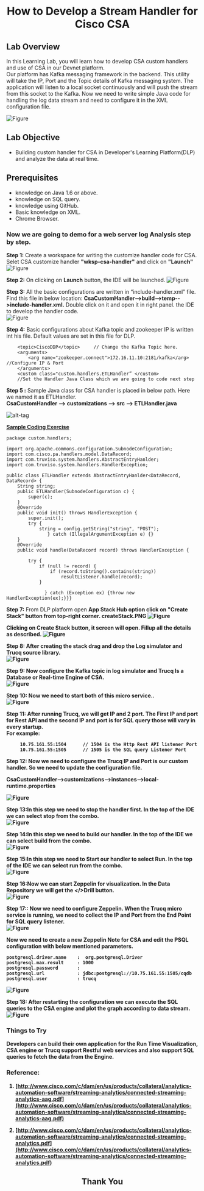 # <center>How to Develop a Stream Handler for Cisco CSA</center>


## Lab Overview

In this Learning Lab, you will learn how to develop CSA custom handlers and use of CSA in our Devnet platform.<br>
Our platform has Kafka messaging framework in the backend. This utility will take the IP, Port and the Topic details of Kafka messaging system. The application will listen to a local socket continuously and will push the stream from this socket to the Kafka. Now we need to write simple Java code for handling the log data stream and need to configure it in the XML configuration file.

![Figure](https://github.com/prakdutt/data-dev-learning-labs/blob/master/labs/develop-stream-handler-cisco-csa/assets/images/csa.jpg?raw=true)



## Lab Objective

* Building custom handler for CSA in Developer's Learning Platform(DLP) and analyze the data at real time. 

## Prerequisites

* knowledge on Java 1.6 or above.
* knowledge on SQL query.
* knowledge using GitHub.
* Basic knowledge on XML.
* Chrome Browser.


### Now we are going to demo for a web server log Analysis step by step.



<b>Step 1:</b> Create a workspace for writing the customize handler code for CSA. Selet CSA customize handler <b>"wksp-csa-handler"</b> and click on <b>"Launch"</b>
![Figure](https://github.com/prakdutt/data-dev-learning-labs/blob/master/labs/develop-stream-handler-cisco-csa/assets/images/csa-workspace-selection.PNG?raw=true)

<b>Step 2:</b> On clicking on <b>Launch</b> button, the IDE will be launched.
![Figure](https://github.com/prakdutt/data-dev-learning-labs/blob/master/labs/develop-stream-handler-cisco-csa/assets/images/csa-IDE.PNG?raw=true)

<b>Step 3:</b> All the basic configurations are written in “include-handler.xml” file. Find this file in below location: <b>CsaCustomHandler-->build-->temp-->include-handler.xml.</b> Double click on it and open it in right panel.
the IDE to develop the handler code.<br> 
![Figure](https://github.com/prakdutt/data-dev-learning-labs/blob/master/labs/develop-stream-handler-cisco-csa/assets/images/csa-includehandler.PNG?raw=true)

<b>Step 4:</b> Basic configurations about Kafka topic and zookeeper IP is written int his file.</b> 
Default values are set in this file for DLP. 
```
	<topic>CiscoDDP</topic>     // Change the Kafka Topic here.
	<arguments>
 		<arg name="zookeeper.connect">172.16.11.10:2181/kafka</arg>  //Configure IP & Port
	</arguments>
	<custom class="custom.handlers.ETLHandler” </custom>        
	//Set the Handler Java Class which we are going to code next step
```

<b>Step 5 :</b> Sample Java class for CSA handler is placed in below path. Here we named it as ETLHandler.<br>
<b>CsaCustomHandler --> customizations --> src --> ETLHandler.java </b>

![alt-tag](https://github.com/prakdutt/data-dev-learning-labs/blob/master/labs/develop-stream-handler-cisco-csa/assets/images/ETLHandlerClass.PNG?raw=true)

<b><u>Sample Coding Exercise</u></b><br>

```
package custom.handlers;

import org.apache.commons.configuration.SubnodeConfiguration;
import com.cisco.pa.handlers.model.DataRecord;
import com.truviso.system.handlers.AbstractEntryHanlder;
import com.truviso.system.handlers.HandlerException;

public class ETLHandler extends AbstractEntryHanlder<DataRecord, DataRecord> {
	String string;
	public ETLHandler(SubnodeConfiguration c) {
		super(c);
	}
	@Override
	public void init() throws HandlerException {
		super.init();
        try {
        	string = config.getString("string", "POST");
               } catch (IllegalArgumentException e) {}
	}
	@Override
	public void handle(DataRecord record) throws HandlerException {

		try {
			if (null != record) {
				if (record.toString().contains(string))
					resultListener.handle(record);
			}

		      } catch (Exception ex) {throw new HandlerException(ex);}}}
```

<b>Step 7:</b> From DLP platform open <b>App Stack Hub<b> option click on "Create Stack" button from top-right corner.
createStack.PNG
![Figure](https://github.com/prakdutt/data-dev-learning-labs/blob/master/labs/develop-stream-handler-cisco-csa/assets/images/createStack.PNG?raw=true)

Clicking on <b>Create Stack</b> button, it screen will open. Fillup all the details as described.
![Figure](https://github.com/prakdutt/data-dev-learning-labs/blob/master/labs/develop-stream-handler-cisco-csa/assets/images/step9.jpg?raw=true)



<b>Step 8:</b> After creating the stack drag and drop the Log simulator and Trucq source library.<br> 
![Figure](/posts/files/develop-stream-handler-cisco-csa/assets/images/step8.jpg)

<b>Step 9:</b> Now configure the Kafka topic in log simulator and Trucq Is a Database or Real-time Engine of CSA.<br>
![Figure](/posts/files/develop-stream-handler-cisco-csa/assets/images/step9.jpg)

<b>Step 10:</b> Now we need to start both of this micro service..<br>
![Figure](/posts/files/develop-stream-handler-cisco-csa/assets/images/step10.jpg)

<b>Step 11:</b> After running Trucq, we will get IP and 2 port. The First IP and port for Rest API and the second IP and port is for SQL query those will vary in every startup.<br>
For example:<br>

```
     10.75.161.55:1504      // 1504 is the Http Rest API listener Port 
     10.75.161.55:1505	    // 1505 is the SQL query Listener Port
```

<b>Step 12:</b> Now we need to configure the Trucq IP and Port is our custom handler. So we need to update the configuration file.<br>

<b>CsaCustomHandler-->customizations-->instances-->local-runtime.properties</b><br>

![Figure](/posts/files/develop-stream-handler-cisco-csa/assets/images/step12.jpg)

<b>Step 13:</b>In this step we need to stop the handler first. In the top of the IDE we can select stop from the combo. <br>
![Figure](/posts/files/develop-stream-handler-cisco-csa/assets/images/step13.jpg)

<b>Step 14:</b>In this step we need to build our handler. In the top of the IDE we can select build from the combo.<br>
![Figure](/posts/files/develop-stream-handler-cisco-csa/assets/images/step14.jpg)

<b>Step 15:</b>In this step we need to Start our handler to select Run. In the top of the IDE we can select run from the combo.<br>
![Figure](/posts/files/develop-stream-handler-cisco-csa/assets/images/step15.jpg)


<b>Step 16:</b>Now we can start Zeppelin for visualization. In the Data Repository we will get the  </>Drill button.<br>
![Figure](/posts/files/develop-stream-handler-cisco-csa/assets/images/step16.jpg)

<b>Step 17:</b>: Now we need to configure Zeppelin. When the Trucq micro service is running, we need to collect the IP and Port from the End Point for SQL query listener.<br>
![Figure](/posts/files/develop-stream-handler-cisco-csa/assets/images/step17.jpg)

Now we need to create a new Zeppelin Note for CSA and edit the PSQL configuration with below mentioned parameters.<br>

```
postgresql.driver.name    :  org.postgresql.Driver
postgresql.max.result     : 1000
postgresql.password	      : 
postgresql.url		      : jdbc:postgresql://10.75.161.55:1505/cqdb
postgresql.user	          : trucq
```
![Figure](/posts/files/develop-stream-handler-cisco-csa/assets/images/step17_1.jpg)

<b>Step 18:</b> After restarting the configuration we can execute the SQL queries to the CSA engine and plot the graph according to data stream.
![Figure](/posts/files/develop-stream-handler-cisco-csa/assets/images/step18.jpg)


### Things to Try

Developers can build their own application for the Run Time Visualization, CSA engine or Trucq support Restful web services and also support SQL queries to fetch the data from the Engine.

### Reference:
1.	 [http://www.cisco.com/c/dam/en/us/products/collateral/analytics-automation-software/streaming-analytics/connected-streaming-analytics-aag.pdf](http://www.cisco.com/c/dam/en/us/products/collateral/analytics-automation-software/streaming-analytics/connected-streaming-analytics-aag.pdf)

2.	[http://www.cisco.com/c/dam/en/us/products/collateral/analytics-automation-software/streaming-analytics/connected-streaming-analytics.pdf](http://www.cisco.com/c/dam/en/us/products/collateral/analytics-automation-software/streaming-analytics/connected-streaming-analytics.pdf)



## <center>Thank You</center>



